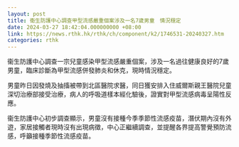 ```yaml
---
layout: post
title: 衞生防護中心調查甲型流感嚴重個案涉及一名7歲男童　情況穩定
date: 2024-03-27 18:42:04.000000000 +08:00
link: https://news.rthk.hk/rthk/ch/component/k2/1746531-20240327.htm
categories: rthk
---
```


衞生防護中心調查一宗兒童感染甲型流感嚴重個案，涉及一名過往健康良好的7歲男童，臨床診斷為甲型流感併發肺炎和休克，現時情況穩定。

男童昨日因發燒及抽搐被帶到北區醫院求醫，同日獲安排入住威爾斯親王醫院兒童深切治療部接受治療，病人的呼吸道樣本經化驗後，證實對甲型流感病毒呈陽性反應。

衞生防護中心初步調查顯示，男童沒有接種今季季節性流感疫苗，潛伏期內沒有外遊，家居接觸者現時沒有出現病徵，中心正繼續調查，並提醒各界提高警覺預防流感，呼籲接種季節性流感疫苗。

